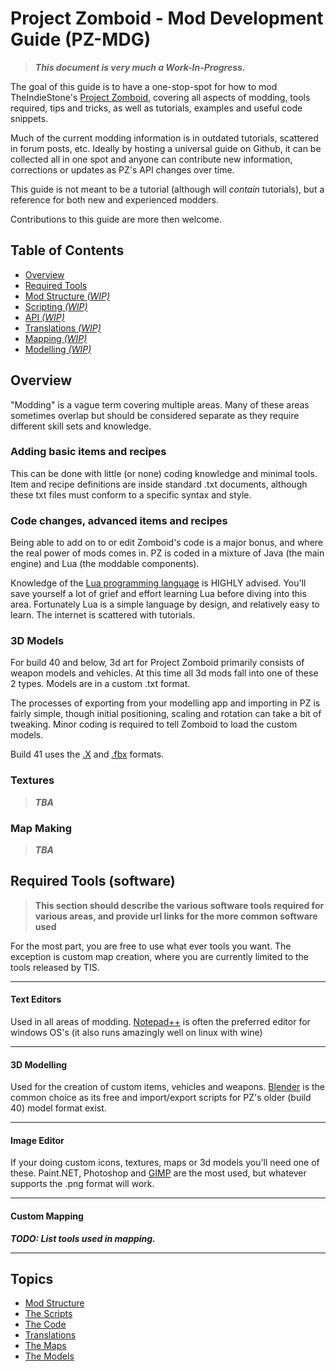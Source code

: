 # Project Zomboid - Mod Development Guide (PZ-MDG)

> **_This document is very much a Work-In-Progress._**

The goal of this guide is to have a one-stop-spot for how to mod TheIndieStone's [Project Zomboid](https://projectzomboid.com), covering all aspects of modding, tools required, tips and tricks, as well as tutorials, examples and useful code snippets.

Much of the current modding information is in outdated tutorials, scattered in forum posts, etc. Ideally by hosting a universal guide on Github, it can be collected all in one spot and anyone can contribute new information, corrections or updates as PZ's API changes over time.

This guide is not meant to be a tutorial (although will _contain_ tutorials), but a reference for both new and experienced modders.

Contributions to this guide are more then welcome.

## Table of Contents

- [Overview](#overview)
- [Required Tools](#required-tools-software)
- [Mod Structure _(WIP)_](/structure/README.md)
- [Scripting _(WIP)_](/scripts/README.md)
- [API _(WIP)_](/api/README.md)
- [Translations _(WIP)_](/translations/README.md)
- [Mapping _(WIP)_](/mapping/README.md)
- [Modelling _(WIP)_](/modelling/README.md)

## Overview

"Modding" is a vague term covering multiple areas. Many of these areas sometimes overlap but should be considered separate as they require different skill sets and knowledge.

### Adding basic items and recipes

This can be done with little (or none) coding knowledge and minimal tools. Item and recipe definitions are inside standard .txt documents, although these txt files must conform to a specific syntax and style.

### Code changes, advanced items and recipes

Being able to add on to or edit Zomboid's code is a major bonus, and where the real power of mods comes in. PZ is coded in a mixture of Java (the main engine) and Lua (the moddable components).

Knowledge of the [Lua programming language](https://www.lua.org/) is HIGHLY advised. You'll save yourself a lot of grief and effort learning Lua before diving into this area. Fortunately Lua is a simple language by design, and relatively easy to learn. The internet is scattered with tutorials.

### 3D Models

For build 40 and below, 3d art for Project Zomboid primarily consists of weapon models and vehicles. At this time all 3d mods fall into one of these 2 types. Models are in a custom .txt format.

The processes of exporting from your modelling app and importing in PZ is fairly simple, though initial positioning, scaling and rotation can take a bit of tweaking. Minor coding is required to tell Zomboid to load the custom models.

Build 41 uses the [.X](https://en.wikipedia.org/wiki/.x) and [.fbx](https://en.wikipedia.org/wiki/FBX) formats.

### Textures

> **_TBA_**

### Map Making

> **_TBA_**

## Required Tools (software)

> **This section should describe the various software tools required for various areas, and provide url links for the more common software used**

For the most part, you are free to use what ever tools you want. The exception is custom map creation, where you are currently limited to the tools released by TIS.

---

#### Text Editors

Used in all areas of modding. [Notepad++](https://notepad-plus-plus.org) is often the preferred editor for windows OS's (it also runs amazingly well on linux with wine)

---

#### 3D Modelling

Used for the creation of custom items, vehicles and weapons. [Blender](https://blender.org) is the common choice as its free and import/export scripts for PZ's older (build 40) model format exist.

---

#### Image Editor

If your doing custom icons, textures, maps or 3d models you'll need one of these. Paint.NET, Photoshop and [GIMP](https://gimp.org) are the most used, but whatever supports the .png format will work.

---

#### Custom Mapping

**_TODO: List tools used in mapping._**

---

## Topics

- [Mod Structure](./structure/README.md)
- [The Scripts](./scripts/README.md)
- [The Code](./api/README.md)
- [Translations](./translations/README.md)
- [The Maps](./mapping/README.md)
- [The Models](./modelling/README.md)
